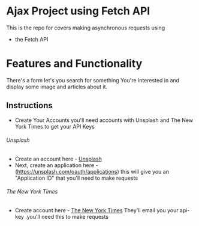# Ajax Project using Fetch API
This is the repo for covers making asynchronous requests using 
* the Fetch API

# Features and Functionality
There's a form let's you search for something You're interested in and display some image and articles about it.

## Instructions 
- Create Your Accounts
    you'll need accounts with Unsplash and The New York Times to get your API Keys
###### Unsplash
- Create an account here - [Unsplash](https://unsplash.com/developers )
- Next, create an application here - (https://unsplash.com/oauth/applications)
    this will give you an "Application ID" that you'll need to make requests
###### The New York Times
- Create account here - [The New York Times](https://developer.nytimes.com/)
    They'll email you your api-key .you'll need this to make requests

